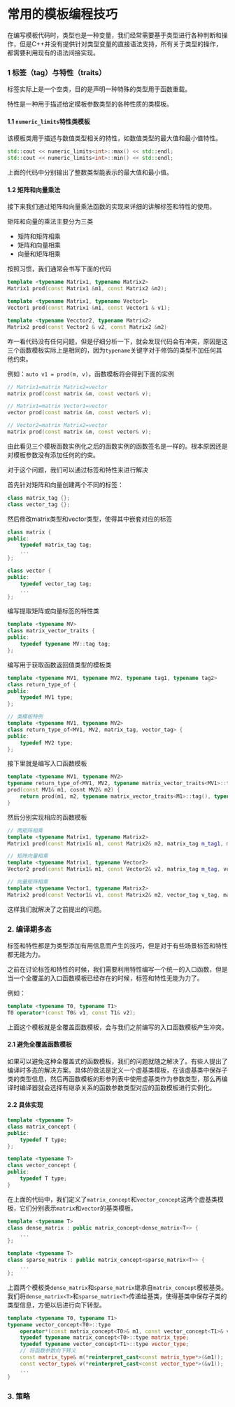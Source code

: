 # 常用的模板编程技巧

在编写模板代码时，类型也是一种变量，我们经常需要基于类型进行各种判断和操作，但是C++并没有提供针对类型变量的直接语法支持，所有关于类型的操作，都需要利用现有的语法间接实现。

### 1 标签（tag）与特性（traits）

标签实际上是一个空类，目的是声明一种特殊的类型用于函数重载。

特性是一种用于描述给定模板参数类型的各种性质的类模板。

#### 1.1 `numeric_limits`特性类模板

该模板类用于描述与数值类型相关的特性，如数值类型的最大值和最小值特性。

```c++
std::cout << numeric_limits<int>::max() << std::endl;
std::cout << numeric_limits<int>::min() << std::endl;
```

上面的代码中分别输出了整数类型能表示的最大值和最小值。

#### 1.2 矩阵和向量乘法

接下来我们通过矩阵和向量乘法函数的实现来详细的讲解标签和特性的使用。

矩阵和向量的乘法主要分为三类

+ 矩阵和矩阵相乘
+ 矩阵和向量相乘
+ 向量和矩阵相乘

按照习惯，我们通常会书写下面的代码

```c++
template <typename Matrix1, typename Matrix2>
Matrix1 prod(const Matrix1 &m1, const Matrix2 &m2);

template <typename Matrix1, typename Vector1>
Vector1 prod(const Matrix1 &m1, const Vector1 & v1);

template <typename Vecctor2, typename Matrix2>
Matrix2 prod(const Vector2 & v2, const Matrix2 &m2)
```

咋一看代码没有任何问题，但是仔细分析一下，就会发现代码会有冲突，原因是这三个函数模板实际上是相同的，因为`typename`关键字对于修饰的类型不加任何其他约束。

例如：`auto v1 = prod(m, v)`，函数模板将会得到下面的实例

```c++
// Matrix1=matrix Matrix2=vector
matrix prod(const matrix &m, const vector& v);

// Matrix1=matrix Vector1=vector
vector prod(const matrix &m, const vector& v);

// Vector2=matrix Matrix2=vector
matrix prod(const matrix &m, const vector& v);
```

由此看见三个模板函数实例化之后的函数实例的函数签名是一样的。根本原因还是对模板参数没有添加任何的约束。

对于这个问题，我们可以通过标签和特性来进行解决

首先针对矩阵和向量创建两个不同的标签：

```c++
class matrix_tag {};
class vector_tag {};
```

然后修改matrix类型和vector类型，使得其中嵌套对应的标签

```c++
class matrix {
public:
	typedef matrix_tag tag;
    ...
};

class vector {
public:
	typedef vector_tag tag;
    ...
};
```

编写提取矩阵或向量标签的特性类

```c++
template <typename MV>
class matrix_vector_traits {
public:
    typedef typename MV::tag tag;
};
```

编写用于获取函数返回值类型的模板类

```c++
template <typename MV1, typename MV2, typename tag1, typename tag2>
class return_type_of {
public:
    typedef MV1 type;
};

// 类模板特例
template <typename MV1, typename MV2>
class return_type_of<MV1, MV2, matrix_tag, vector_tag> {
public:
    typedef MV2 type;
};
```

接下里就是编写入口函数模板

```c++
template <typename MV1, typename MV2>
typename return_type_of<MV1, MV2, typename matrix_vector_traits<MV1>::tag(), typename matrix_vector_tarits<MV2>::tag()>::type
prod(const MV1& m1, cosnt MV2& m2) {
    return prod(m1, m2, typename matrix_vector_traits<M1>::tag(), typename matrix_vector_traits<M2>::tag());
}
```

然后分别实现相应的函数模板

```c++
// 两矩阵相乘
template <typename Matrix1, typename Matrix2>
Matrix1 prod(const Matrix1& m1, const Matrix2& m2, matrix_tag m_tag1, matrix_tag m_tag2);

// 矩阵向量相乘
template <typename Matrix1, typename Vector2>
Vector2 prod(const Matrix1& m1, const Vector2& v2, matrix_tag m_tag, vector_tag v_tag);

// 向量矩阵相乘
template <typename Vector1, typename Matrix2>
Matrix2 prod(const Vector1& v1, const Matrix2& m2, vector_tag v_tag, matrix_tag m_tag);
```

这样我们就解决了之前提出的问题。

### 2. 编译期多态

标签和特性都是为类型添加有用信息而产生的技巧，但是对于有些场景标签和特性都无能为力。

之前在讨论标签和特性的时候，我们需要利用特性编写一个统一的入口函数，但是当一个全覆盖的入口函数模板已经存在的时候，标签和特性无能为力了。

例如：

```c++
template <typename T0, typename T1>
T0 operator*(const T0& v1, const T1& v2);
```

上面这个模板就是全覆盖函数模板，会与我们之前编写的入口函数模板产生冲突。

#### 2.1 避免全覆盖函数模板

如果可以避免这种全覆盖式的函数模板，我们的问题就随之解决了。有些人提出了编译时多态的解决方案。具体的做法是定义一个虚基类模板，在该虚基类中保存子类的类型信息，然后再函数模板的形参列表中使用虚基类作为参数类型，那么再编译时编译器就会选择有继承关系的函数参数类型对应的函数模板进行实例化。

#### 2.2 具体实现

```c++
template <typename T>
class matrix_concept {
public:
    typedef T type;
};

template <typename T>
class vector_concept {
public:
    typedef T type;
}
```

在上面的代码中，我们定义了`matrix_concept`和`vector_concept`这两个虚基类模板，它们分别表示`matrix`和`vector`的基类模板。

```c++
template <typename T>
class dense_matrix : public matrix_concept<dense_matrix<T>> {
    ...
};

template <typename T>
class sparse_matrix : public matrix_concept<sparse_matrix<T>> {
    ...
};
```

上面两个模板类`dense_matrix`和`sparse_matrix`继承自`matrix_concept`模板基类。我们将`dense_matrix<T>`和`sparse_matrix<T>`传递给基类，使得基类中保存子类的类型信息，方便以后进行向下转型。

```c++
template <typename T0, typename T1>
typename vector_concept<T0>::type
    operator*(const matrix_concept<T0>& m1, const vector_concept<T1>& v1) {
    typedef typename matrix_concept<T0>::type matrix_type;
    typedef typename vector_concept<T1>::type vector_type;
    // 将函数参数向下转义
    const matrix_type& m(*reinterpret_cast<const matrix_type*>(&m1));
    const vector_type& v(*reinterpret_cast<const vector_type*>(&v1));
    ...
}
```

### 3. 策略



